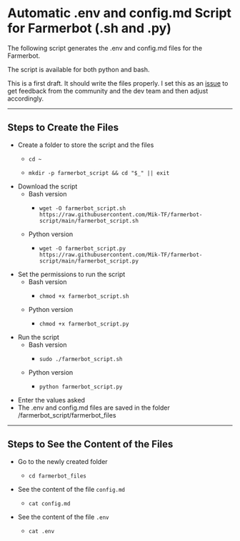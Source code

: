 # Automatic .env and config.md Script for Farmerbot (.sh and .py)

The following script generates the .env and config.md files for the Farmerbot.

The script is available for both python and bash.

This is a first draft. It should write the files properly. I set this as an [issue](https://github.com/threefoldtech/farmerbot/issues/33) to get feedback from the community and the dev team and then adjust accordingly.

***

## Steps to Create the Files

* Create a folder to store the script and the files
  * ```
    cd ~
    ```
  * ```
    mkdir -p farmerbot_script && cd "$_" || exit
    ```
* Download the script
  * Bash version
    * ```
      wget -O farmerbot_script.sh https://raw.githubusercontent.com/Mik-TF/farmerbot-script/main/farmerbot_script.sh
      ```
  * Python version
    * ```
      wget -O farmerbot_script.py https://raw.githubusercontent.com/Mik-TF/farmerbot-script/main/farmerbot_script.py
      ```
* Set the permissions to run the script
  * Bash version
    * ```
      chmod +x farmerbot_script.sh
      ```
  * Python version
    * ```
      chmod +x farmerbot_script.py
      ```
* Run the script
  * Bash version
    * ```
      sudo ./farmerbot_script.sh
      ```
  * Python version
    * ```
      python farmerbot_script.py
      ```
* Enter the values asked
* The .env and config.md files are saved in the folder /farmerbot_script/farmerbot_files

***

## Steps to See the Content of the Files

* Go to the newly created folder
  * ```
    cd farmerbot_files
    ```
* See the content of the file `config.md`
  * ```
    cat config.md
    ```
* See the content of the file `.env`
  * ```
    cat .env
    ```
